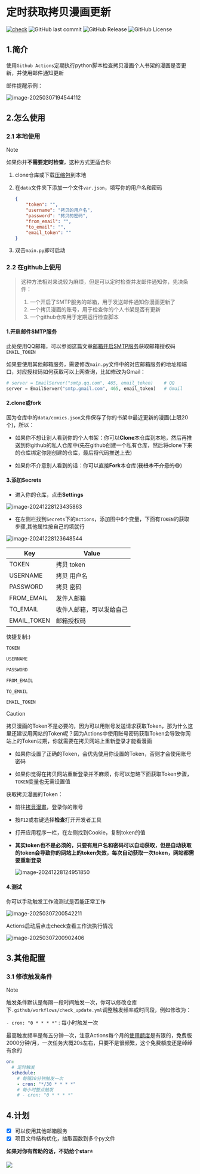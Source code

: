 # 定时获取拷贝漫画更新

[![check](https://github.com/caolib/check-manga-update/actions/workflows/check_update.yml/badge.svg)](https://github.com/caolib/check-manga-update/actions/workflows/check_update.yml)
![GitHub last commit](https://img.shields.io/github/last-commit/caolib/check-manga-update?logo=github)
![GitHub Release](https://img.shields.io/github/v/release/caolib/check-manga-update?link=https%3A%2F%2Fgithub.com%2Fcaolib%2Fcheck-manga-update%2Freleases)
![GitHub License](https://img.shields.io/github/license/caolib/check-manga-update)

## 1.简介

使用`Github Actions`定期执行python脚本检查拷贝漫画个人书架的漫画是否更新，并使用邮件通知更新

邮件提醒示例：

![image-20250307194544112](https://s2.loli.net/2025/03/07/dseWfJnl5L4KoaS.png)

## 2.怎么使用

### 2.1 本地使用

> [!note]
>
> 如果你并**不需要定时检查**，这种方式更适合你

1. clone仓库或下载[压缩包](https://github.com/caolib/check-manga-update/archive/refs/heads/main.zip)到本地

2. 在`data`文件夹下添加一个文件`var.json`，填写你的用户名和密码

   ```json
   {
       "token": "",
       "username": "拷贝的用户名",
       "password": "拷贝的密码",
       "from_email": "",
       "to_email": "",
       "email_token": ""
   }
   ```
   
3. 双击`main.py`即可启动

### 2.2 在github上使用

> 这种方法相对来说较为麻烦，但是可以定时检查并发邮件通知你，先决条件：
>
> 1. 一个开启了SMTP服务的邮箱，用于发送邮件通知你漫画更新了
> 2. 一个拷贝漫画的账号，用于检查你的个人书架是否有更新
> 3. 一个github仓库用于定期运行检查脚本

#### 1.开启邮件SMTP服务

此处使用QQ邮箱，可以参阅这篇文章[邮箱开启SMTP服务](https://clb.pages.dev/2024/12/27/开启SMTP服务/)获取邮箱授权码`EMAIL_TOKEN`

如果要使用其他邮箱服务，需要修改`main.py`文件中的对应邮箱服务的地址和端口，对应授权码如何获取可以上网查询，比如修改为Gmail：

```py
# server = EmailServer("smtp.qq.com", 465, email_token)    # QQ
server = EmailServer("smtp.gmail.com", 465, email_token)   # Gmail
```

#### 2.clone或fork

因为仓库中的`data/comics.json`文件保存了你的书架中最近更新的漫画(上限20个)，所以：

- 如果你不想让别人看到你的个人书架：你可以**Clone**本仓库到本地，然后再推送到你github的私人仓库中(先在github创建一个私有仓库，然后将clone下来的仓库绑定你刚创建的仓库，最后将代码推送上去)

- 如果你不介意别人看到的话：你可以直接**Fork**本仓库(~~我根本不介意的😋~~)

#### 3.添加Secrets

- 进入你的仓库，点击**Settings** 

![image-20241228123435863](https://s2.loli.net/2024/12/28/y2YDdAGHhiW3Bkg.png)

- 在左侧栏找到`Secrets`下的`Actions`，添加图中6个变量，下面有`TOKEN`的获取步骤,其他属性按自己的填就行

![image-20241228123648544](https://s2.loli.net/2024/12/28/CkFaXtLTQbRU5he.png)

| Key         | Value        |
|-------------|--------------|
| TOKEN       | 拷贝 token     |
| USERNAME    | 拷贝 用户名       |
| PASSWORD    | 拷贝 密码        |
| FROM_EMAIL  | 发件人邮箱        |
| TO_EMAIL    | 收件人邮箱，可以发给自己 |
| EMAIL_TOKEN | 邮箱授权码        |

快捷复制:)

```txt
TOKEN
```

```txt
USERNAME
```

```txt
PASSWORD
```

```txt
FROM_EMAIL
```

```txt
TO_EMAIL
```

```txt
EMAIL_TOKEN
```

> [!caution]
>
> 拷贝漫画的Token不是必要的，因为可以用账号发送请求获取Token，那为什么这里还建议用网站的Token呢？因为Actions中使用账号密码获取Token会导致你网站上的Token过期，你就需要在拷贝网站上重新登录才能看漫画
>
> - 如果你设置了正确的Token，会优先使用你设置的Token，否则才会使用账号密码
>
> - 如果你觉得在拷贝网站重新登录并不麻烦，你可以忽略下面获取Token步骤，`TOKEN`变量也无需设置值

获取拷贝漫画的Token：

- 前往[拷貝漫畫](https://www.mangacopy.com/)，登录你的账号

- 按`F12`或右键选择**检查**打开开发者工具

- 打开应用程序一栏，在左侧找到Cookie，复制token的值

- **其实token也不是必须的，只要有用户名和密码可以自动获取，但是自动获取的token会导致你的网站上的token失效，每次自动获取一次token，网站都需要重新登录**

  ![image-20241228124951850](https://s2.loli.net/2024/12/28/un3kYgVO5BENLvF.png)

#### 4.测试

你可以手动触发工作流测试是否能正常工作

![image-20250307200542211](https://s2.loli.net/2025/03/07/l1ZO7XqyFMRvt9J.png)

Actions启动后点击check查看工作流执行情况

![image-20250307200902406](https://s2.loli.net/2025/03/07/UHZo6lhFVT3DMX5.png)


## 3.其他配置

### 3.1 修改触发条件

> [!NOTE] 
>
> 触发条件默认是每隔一段时间触发一次，你可以修改仓库下`.github/workflows/check_update.yml`调整触发频率或时间段，例如修改为：
>
> `- cron: "0 * * * *"` : 每小时触发一次
>
> 最高触发频率是每五分钟一次，注意Actions每个月的[使用额度](https://docs.github.com/zh/billing/managing-billing-for-your-products/managing-billing-for-github-actions/about-billing-for-github-actions)是有限的，免费版2000分钟/月，一次任务大概20s左右，只要不是很频繁，这个免费额度还是绰绰有余的

```yml
on:
  # 定时触发
  schedule:
    # 每隔30分钟触发一次
    - cron: "*/30 * * * *"
    # 每小时整点触发
    # - cron: "0 * * * *"
```

## 4.计划

- [x] 可以使用其他邮箱服务
- [x] 项目文件结构优化，抽取函数到多个py文件

**如果对你有帮助的话，不妨给个star⭐**

![](https://counter.seku.su/cmoe?name=check-manga-update&theme=r34)
